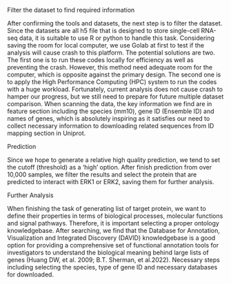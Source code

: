 Filter the dataset to find required information

After confirming the tools and datasets, the next step is to filter the dataset. Since the datasets are all h5 file that is designed to store single-cell RNA-seq data, it is suitable to use R or python to handle this task. Considering saving the room for local computer, we use Golab at first to test if the analysis will cause crash to this platform. The potential solutions are two. The first one is to run these codes locally for efficiency as well as preventing the crash. However, this method need adequate room for the computer, which is opposite against the primary design. The second one is to apply the High Performance Computing (HPC) system to run the codes with a huge workload. Fortunately, current analysis does not cause crash to hamper our progress, but we still need to prepare for future multiple dataset comparison.
When scanning the data, the key information we find are in feature section including the species (mm10), gene ID (Ensemble ID) and names of genes, which is absolutely inspiring as it satisfies our need to collect necessary information to downloading related sequences from ID mapping section in Uniprot.

Prediction

Since we hope to generate a relative high quality prediction, we tend to set the cutoff (threshold) as a ‘high’ option. After finish prediction from over 10,000 samples, we filter the results and select the protein that are predicted to interact with ERK1 or ERK2, saving them for further analysis.

Further Analysis

When finishing the task of generating list of target protein, we want to define their properties in terms of biological processes, molecular functions and signal pathways. Therefore, it is important selecting a proper ontology knowledgebase. After searching, we find that the Database for Annotation, Visualization and Integrated Discovery (DAVID) knowledgebase is a good option for providing a comprehensive set of functional annotation tools for investigators to understand the biological meaning behind large lists of genes (Huang DW, et al. 2009; B.T. Sherman, et al.2022). Necessary steps including selecting the species, type of gene ID and necessary databases for downloaded.

